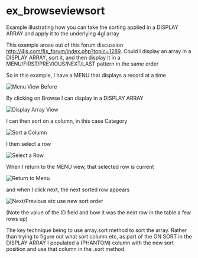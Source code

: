 # ex_browseviewsort
Example illustrating how you can take the sorting applied in a DISPLAY ARRAY and apply it to the underlying 4gl array

This example arose out of this forum discussion http://4js.com/fjs_forum/index.php?topic=1289.  Could I display an array in a DISPLAY ARRAY, sort it, and then display it in a MENU/FIRST/PREVIOUS/NEXT/LAST pattern in the same order

So in this example, I have a MENU that displays a record at a time

![Menu View Before](https://user-images.githubusercontent.com/13615993/45337917-a0cda900-b5de-11e8-8e7b-cffd0a3d096d.png)

By clicking on Browse I can display in a DISPLAY ARRAY

![Display Array View](https://user-images.githubusercontent.com/13615993/45337918-a3300300-b5de-11e8-9ff8-ccf0a8549762.png)

I can then sort on a column, in this case Category

![Sort a Column](https://user-images.githubusercontent.com/13615993/45337931-b0e58880-b5de-11e8-8303-ab9eba7e8787.png)

I then select a row

![Select a Row](https://user-images.githubusercontent.com/13615993/45337933-b347e280-b5de-11e8-8123-eabbf4a1bd7c.png)

When I return to the MENU view, that selected row is current

![Return to Menu](https://user-images.githubusercontent.com/13615993/45337936-b7740000-b5de-11e8-8c60-6bef925542af.png)

and when I click next, the next sorted row appears

![Next/Previous etc use new sort order](https://user-images.githubusercontent.com/13615993/45337937-b9d65a00-b5de-11e8-9515-8af8484d08ef.png)

(Note the value of the ID field and how it was the next row in the table a few rows up)

The key technique being to use array.sort method to sort the array.  Rather than trying to figure out what sort column etc, as part of the ON SORT in the DISPLAY ARRAY I populated a (PHANTOM) column with the new sort position and use that column in the .sort method


